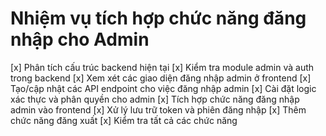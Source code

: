 # Nhiệm vụ tích hợp chức năng đăng nhập cho Admin

[x] Phân tích cấu trúc backend hiện tại
[x] Kiểm tra module admin và auth trong backend
[x] Xem xét các giao diện đăng nhập admin ở frontend
[x] Tạo/cập nhật các API endpoint cho việc đăng nhập admin
[x] Cài đặt logic xác thực và phân quyền cho admin
[x] Tích hợp chức năng đăng nhập admin vào frontend
[x] Xử lý lưu trữ token và phiên đăng nhập
[x] Thêm chức năng đăng xuất
[x] Kiểm tra tất cả các chức năng 